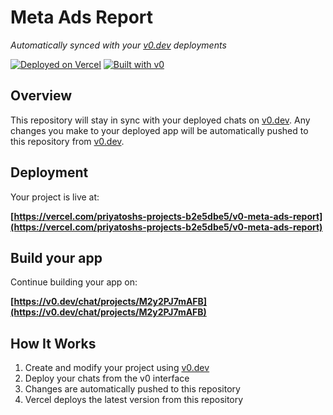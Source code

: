 # Meta Ads Report

*Automatically synced with your [v0.dev](https://v0.dev) deployments*

[![Deployed on Vercel](https://img.shields.io/badge/Deployed%20on-Vercel-black?style=for-the-badge&logo=vercel)](https://vercel.com/priyatoshs-projects-b2e5dbe5/v0-meta-ads-report)
[![Built with v0](https://img.shields.io/badge/Built%20with-v0.dev-black?style=for-the-badge)](https://v0.dev/chat/projects/M2y2PJ7mAFB)

## Overview

This repository will stay in sync with your deployed chats on [v0.dev](https://v0.dev).
Any changes you make to your deployed app will be automatically pushed to this repository from [v0.dev](https://v0.dev).

## Deployment

Your project is live at:

**[https://vercel.com/priyatoshs-projects-b2e5dbe5/v0-meta-ads-report](https://vercel.com/priyatoshs-projects-b2e5dbe5/v0-meta-ads-report)**

## Build your app

Continue building your app on:

**[https://v0.dev/chat/projects/M2y2PJ7mAFB](https://v0.dev/chat/projects/M2y2PJ7mAFB)**

## How It Works

1. Create and modify your project using [v0.dev](https://v0.dev)
2. Deploy your chats from the v0 interface
3. Changes are automatically pushed to this repository
4. Vercel deploys the latest version from this repository
